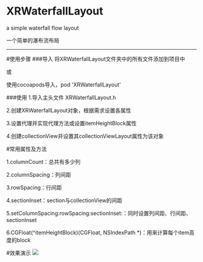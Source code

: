 # XRWaterfallLayout
a simple waterfall flow layout

一个简单的瀑布流布局
______


#使用步骤
###导入
将XRWaterfallLayout文件夹中的所有文件添加到项目中

或

使用cocoapods导入，pod 'XRWaterfallLayout'

###使用
1.导入主头文件 XRWaterfallLayout.h

2.创建XRWaterfallLayout对象，根据需求设置各属性

3.设置代理并实现代理方法或设置itemHeightBlock属性

4.创建collectionView并设置其collectionViewLayout属性为该对象



#常用属性及方法

1.columnCount：总共有多少列

2.columnSpacing：列间距

3.rowSpacing：行间距

4.sectionInset：section与collectionView的间距

5.setColumnSpacing:rowSpacing:sectionInset:：同时设置列间距、行间距、sectionInset

6.CGFloat(^itemHeightBlock)(CGFloat, NSIndexPath *)：用来计算每个item高度的block


#效果演示
![](http://upload-images.jianshu.io/upload_images/1429074-b65bc6e6d62ae8bf.gif?imageMogr2/auto-orient/strip)


    